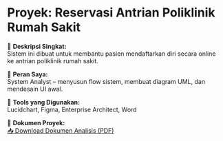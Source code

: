 # Proyek: Reservasi Antrian Poliklinik Rumah Sakit

📌 **Deskripsi Singkat:**  
Sistem ini dibuat untuk membantu pasien mendaftarkan diri secara online ke antrian poliklinik rumah sakit.

👤 **Peran Saya:**  
System Analyst – menyusun flow sistem, membuat diagram UML, dan mendesain UI awal.

🧰 **Tools yang Digunakan:**  
Lucidchart, Figma, Enterprise Architect, Word

📄 **Dokumen Proyek:**  
[📥 Download Dokumen Analisis (PDF)](./dokumen-analisis1.pdf)

